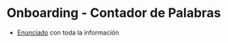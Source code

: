 # Onboarding - Contador de Palabras
 - [Enunciado](https://github.com/Igris-1/Taller-de-programacion-I/blob/main/onboarding-2024c2-Igris-1/enunciado.pdf) con toda la información
